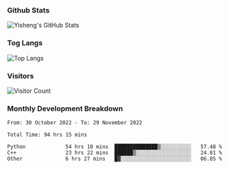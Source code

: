 ### Github Stats
![Yisheng's GitHub Stats](https://github-readme-stats-9qabuvhk1-gongyisheng.vercel.app/api?username=gongyisheng&count_private=true&show_icons=true)
### Tog Langs
![Top Langs](https://github-readme-stats-9qabuvhk1-gongyisheng.vercel.app/api/top-langs/?username=gongyisheng&layout=compact)
### Visitors
![Visitor Count](https://profile-counter.glitch.me/gongyisheng/count.svg)
### Monthly Development Breakdown
<!--START_SECTION:waka-->

```text
From: 30 October 2022 - To: 29 November 2022

Total Time: 94 hrs 15 mins

Python             54 hrs 10 mins  ██████████████▒░░░░░░░░░░   57.48 %
C++                23 hrs 22 mins  ██████▒░░░░░░░░░░░░░░░░░░   24.81 %
Other              6 hrs 27 mins   █▓░░░░░░░░░░░░░░░░░░░░░░░   06.85 %
```

<!--END_SECTION:waka-->

